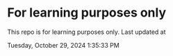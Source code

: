 # For learning purposes only
This repo is for learning purposes only.
Last updated at

Tuesday, October 29, 2024 1:35:33 PM

